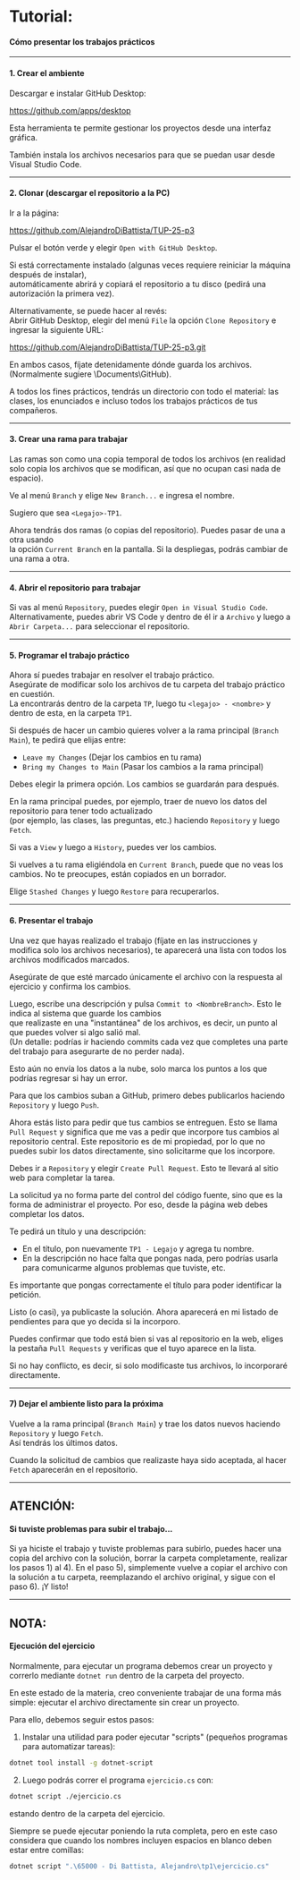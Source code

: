 # Tutorial: 
#### Cómo presentar los trabajos prácticos

---
#### 1. Crear el ambiente

Descargar e instalar GitHub Desktop:  

https://github.com/apps/desktop  

Esta herramienta te permite gestionar los proyectos desde una interfaz gráfica.

También instala los archivos necesarios para que se puedan usar desde Visual Studio Code.

---
#### 2. Clonar (descargar el repositorio a la PC)  

Ir a la página:  

https://github.com/AlejandroDiBattista/TUP-25-p3  

Pulsar el botón verde y elegir `Open with GitHub Desktop`.  

Si está correctamente instalado (algunas veces requiere reiniciar la máquina después de instalar),  
automáticamente abrirá y copiará el repositorio a tu disco (pedirá una autorización la primera vez).  

Alternativamente, se puede hacer al revés:  
Abrir GitHub Desktop, elegir del menú `File` la opción `Clone Repository` e ingresar la siguiente URL:  

https://github.com/AlejandroDiBattista/TUP-25-p3.git  

En ambos casos, fíjate detenidamente dónde guarda los archivos. (Normalmente sugiere \Documents\GitHub).  

A todos los fines prácticos, tendrás un directorio con todo el material: las clases, los enunciados e incluso todos los trabajos prácticos de tus compañeros.


---
#### 3. Crear una rama para trabajar  

Las ramas son como una copia temporal de todos los archivos (en realidad solo copia los archivos que se modifican, así que no ocupan casi nada de espacio).  

Ve al menú `Branch` y elige `New Branch...` e ingresa el nombre.  

Sugiero que sea `<Legajo>-TP1`.  

Ahora tendrás dos ramas (o copias del repositorio). Puedes pasar de una a otra usando  
la opción `Current Branch` en la pantalla. Si la despliegas, podrás cambiar de una rama a otra.


---
#### 4. Abrir el repositorio para trabajar  

Si vas al menú `Repository`, puedes elegir `Open in Visual Studio Code`.  
Alternativamente, puedes abrir VS Code y dentro de él ir a `Archivo` y luego a `Abrir Carpeta...` para seleccionar el repositorio.


---
#### 5. Programar el trabajo práctico  

Ahora sí puedes trabajar en resolver el trabajo práctico.  
Asegúrate de modificar solo los archivos de tu carpeta del trabajo práctico en cuestión.  
La encontrarás dentro de la carpeta `TP`, luego tu `<legajo> - <nombre>` y dentro de esta, en la carpeta `TP1`.  

Si después de hacer un cambio quieres volver a la rama principal (`Branch Main`), te pedirá que elijas entre:  
- `Leave my Changes` (Dejar los cambios en tu rama)  
- `Bring my Changes to Main` (Pasar los cambios a la rama principal)  

Debes elegir la primera opción. Los cambios se guardarán para después.  

En la rama principal puedes, por ejemplo, traer de nuevo los datos del repositorio para tener todo actualizado  
(por ejemplo, las clases, las preguntas, etc.) haciendo `Repository` y luego `Fetch`.  

Si vas a `View` y luego a `History`, puedes ver los cambios.  

Si vuelves a tu rama eligiéndola en `Current Branch`, puede que no veas los cambios. No te preocupes, están copiados en un borrador.  

Elige `Stashed Changes` y luego `Restore` para recuperarlos.

---
#### 6. Presentar el trabajo  

Una vez que hayas realizado el trabajo (fíjate en las instrucciones y modifica solo los archivos necesarios), te aparecerá una lista con todos los archivos modificados marcados. 

Asegúrate de que esté marcado únicamente el archivo con la respuesta al ejercicio y confirma los cambios.  

Luego, escribe una descripción y pulsa `Commit to <NombreBranch>`. Esto le indica al sistema que guarde los cambios  
que realizaste en una "instantánea" de los archivos, es decir, un punto al que puedes volver si algo salió mal.  
(Un detalle: podrías ir haciendo commits cada vez que completes una parte del trabajo para asegurarte de no perder nada).  

Esto aún no envía los datos a la nube, solo marca los puntos a los que podrías regresar si hay un error.  

Para que los cambios suban a GitHub, primero debes publicarlos haciendo `Repository` y luego `Push`.  

Ahora estás listo para pedir que tus cambios se entreguen. Esto se llama `Pull Request` y significa que me vas a pedir que incorpore tus cambios al repositorio central. 
Este repositorio es de mi propiedad, por lo que no puedes subir los datos directamente, sino solicitarme que los incorpore.  

Debes ir a `Repository` y elegir `Create Pull Request`. Esto te llevará al sitio web para completar la tarea.  

La solicitud ya no forma parte del control del código fuente, sino que es la forma de administrar el proyecto. Por eso, desde la página web debes completar los datos.  

Te pedirá un título y una descripción:  
- En el título, pon nuevamente `TP1 - Legajo` y agrega tu nombre.  
- En la descripción no hace falta que pongas nada, pero podrías usarla para comunicarme algunos problemas que tuviste, etc.  

Es importante que pongas correctamente el título para poder identificar la petición.  

Listo (o casi), ya publicaste la solución. Ahora aparecerá en mi listado de pendientes para que yo decida si la incorporo.

Puedes confirmar que todo está bien si vas al repositorio en la web, eliges la pestaña `Pull Requests` y verificas que el tuyo aparece en la lista.  

Si no hay conflicto, es decir, si solo modificaste tus archivos, lo incorporaré directamente.  

---
#### 7) Dejar el ambiente listo para la próxima  

Vuelve a la rama principal (`Branch Main`) y trae los datos nuevos haciendo `Repository` y luego `Fetch`.  
Así tendrás los últimos datos.  

Cuando la solicitud de cambios que realizaste haya sido aceptada, al hacer `Fetch` aparecerán en el repositorio.

--- 
## ATENCIÓN: 
#### Si tuviste problemas para subir el trabajo...  

Si ya hiciste el trabajo y tuviste problemas para subirlo, puedes hacer una copia del archivo con la solución, borrar la carpeta completamente, realizar los pasos 1) al 4). En el paso 5), simplemente vuelve a copiar el archivo con la solución a tu carpeta, reemplazando el archivo original, y sigue con el paso 6). ¡Y listo!

---
## NOTA: 
#### Ejecución del ejercicio  

Normalmente, para ejecutar un programa debemos crear un proyecto y correrlo mediante `dotnet run` dentro de la carpeta del proyecto.  

En este estado de la materia, creo conveniente trabajar de una forma más simple: ejecutar el archivo directamente sin crear un proyecto. 

Para ello, debemos seguir estos pasos:  

1. Instalar una utilidad para poder ejecutar "scripts" (pequeños programas para automatizar tareas):  

```bash
dotnet tool install -g dotnet-script
```  

2. Luego podrás correr el programa `ejercicio.cs` con:  

```bash
dotnet script ./ejercicio.cs
```  

estando dentro de la carpeta del ejercicio.  

Siempre se puede ejecutar poniendo la ruta completa, pero en este caso considera que cuando los nombres incluyen espacios en blanco deben estar entre comillas:  

```bash
dotnet script ".\65000 - Di Battista, Alejandro\tp1\ejercicio.cs"
```


